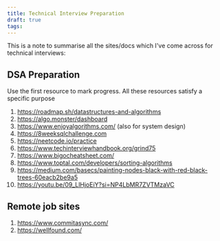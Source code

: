 ```yaml
---
title: Technical Interview Preparation
draft: true
tags:
---
```

This is a note to summarise all the sites/docs which I've come across for technical interviews:

## DSA Preparation

Use the first resource to mark progress. All these resources satisfy a specific purpose

1. https://roadmap.sh/datastructures-and-algorithms
2. https://algo.monster/dashboard
3. https://www.enjoyalgorithms.com/ (also for system design)
4. https://8weeksqlchallenge.com
5. https://neetcode.io/practice
6. https://www.techinterviewhandbook.org/grind75
7. https://www.bigocheatsheet.com/
8. https://www.toptal.com/developers/sorting-algorithms
9. https://medium.com/basecs/painting-nodes-black-with-red-black-trees-60eacb2be9a5
10. https://youtu.be/09_LlHjoEiY?si=NP4LbMR7ZVTMzaVC

## Remote job sites
1. https://www.commitasync.com/
2. https://wellfound.com/